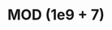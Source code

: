 ---
title: 'MOD (1e9 + 7)'
description: ''
hide_table_of_contents: true
draft: true
keywords:
  - leetcode
  - tutorial
  - MOD
---